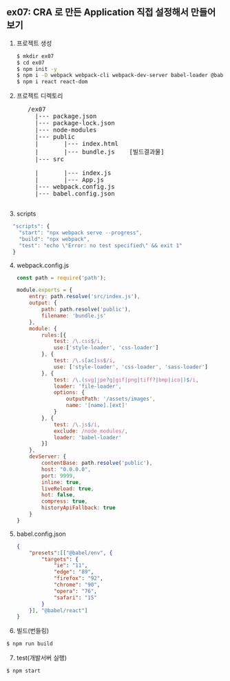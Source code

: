 ## ex07: CRA 로 만든 Application 직접 설정해서 만들어보기

1. 프로젝트 생성
    ```bash
    $ mkdir ex07
    $ cd ex07
    $ npm init -y
    $ npm i -D webpack webpack-cli webpack-dev-server babel-loader @babel/core @babel/preset-env @babel/preset-react css-loader style-loader sass-loader node-sass file-loader
    $ npm i react react-dom
    ```
2. 프로젝트 디렉토리
    <pre>
      /ex07
        |--- package.json
        |--- package-lock.json
        |--- node-modules
        |--- public
        |       |--- index.html
        |       |--- bundle.js    [빌드결과물]
        |--- src

        |       |--- index.js
        |       |--- App.js
        |--- webpack.config.js
        |--- babel.config.json
    </pre>

3. scripts
```javascript
  "scripts": {
    "start": "npx webpack serve --progress",
    "build": "npx webpack",
    "test": "echo \"Error: no test specified\" && exit 1"
  }
```

4. webpack.config.js
    ```javascript
    const path = require('path');

    module.exports = {
        entry: path.resolve('src/index.js'),
        output: {
            path: path.resolve('public'),
            filename: 'bundle.js'
        },
        module: {
            rules:[{
                test: /\.css$/i,
                use:['style-loader', 'css-loader']
            }, {
                test: /\.s[ac]ss$/i,
                use: ['style-loader', 'css-loader', 'sass-loader']
            }, {
                test: /\.(svg|jpe?g|gif|png|tiff?|bmp|ico|)$/i,
                loader: 'file-loader',
                options: {
                    outputPath: '/assets/images',
                    name: '[name].[ext]'
                }
            }, {
                test: /\.js$/i,
                exclude: /node_modules/,
                loader: 'babel-loader'
            }]
        },
        devServer: {
            contentBase: path.resolve('public'),
            host: "0.0.0.0",
            port: 9999,
            inline: true,
            liveReload: true,
            hot: false,
            compress: true,
            historyApiFallback: true
        }
    }
    ```

5. babel.config.json
    ```json
    {
        "presets":[["@babel/env", {
            "targets": {
                "ie": "11",
                "edge": "89",
                "firefox": "92",
                "chrome": "90",
                "opera": "76",
                "safari": "15"
            }
        }], "@babel/react"]
    }
    ```

6. 빌드(번들링)
```bash
$ npm run build
```

7. test(개발서버 실행)
```
$ npm start
```